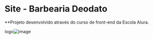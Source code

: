 # Site - Barbearia Deodato
**Projeto desenvolvido através do curso de front-end da Escola Alura. 


logo![image](https://user-images.githubusercontent.com/66973637/113370668-d5d7ad80-933a-11eb-9e8e-f4cb876df92e.png)
